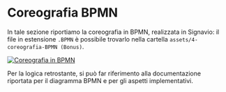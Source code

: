 # Coreografia BPMN

In tale sezione riportiamo la coreografia in BPMN, realizzata in Signavio: il file in estensione `.BPMN` è possibile trovarlo nella cartella `assets/4-coreografia-BPMN (Bonus)`.

[![Coreografia in BPMN](https://github.com/MickPerl/soseng-project-documentation/blob/master/assets/images/Coreografia_BPMN.png?raw=true
 "Coreografia in BPMN")](https://github.com/MickPerl/soseng-project-documentation/blob/master/assets/images/Coreografia_BPMN.png?raw=true)

Per la logica retrostante, si può far riferimento alla documentazione riportata per il diagramma BPMN e per gli aspetti implementativi.